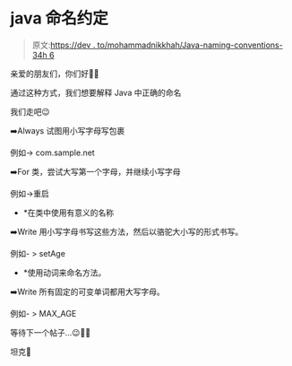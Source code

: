 # java 命名约定

> 原文:[https://dev . to/mohammadnikkhah/Java-naming-conventions-34h 6](https://dev.to/mohammadnikkhah/java-nameing-conventions-34h6)

亲爱的朋友们，你们好🙋‍♂️

通过这种方式，我们想要解释 Java 中正确的命名

我们走吧😉

➡️Always 试图用小写字母写包裹

例如-> com.sample.net

➡️For 类，尝试大写第一个字母，并继续小写字母

例如->重启

* *在类中使用有意义的名称

➡️Write 用小写字母书写这些方法，然后以骆驼大小写的形式书写。

例如- > setAge

* *使用动词来命名方法。

➡️Write 所有固定的可变单词都用大写字母。

例如- > MAX_AGE

等待下一个帖子...😉🤷‍♂️

坦克🌹